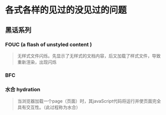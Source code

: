 
# 各式各样的见过的没见过的问题

## 黑话系列

### FOUC (a flash of unstyled content )

> 无样式文件闪烁。先显示了无样式的文档内容，后又加载了样式文件，导致重新渲染，出现闪烁

### BFC

### 水合 hydration

> 当浏览器加载一个page（页面）时，其javaScript代码将运行并使页面完全具有交互性。（此过程称为水合）
